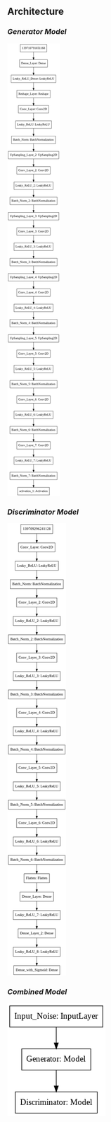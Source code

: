 ## Architecture

### _Generator Model_

![alt text](https://github.com/OverGeek/Face-Generation-Using-DCGANs/blob/master/Model%20Architecture%20images_deeper_network/generator.png)

### _Discriminator Model_

![alt text](https://github.com/OverGeek/Face-Generation-Using-DCGANs/blob/master/Model%20Architecture%20images_deeper_network/discriminator.png)

### _Combined Model_

![alt text](https://github.com/OverGeek/Face-Generation-Using-DCGANs/blob/master/Model%20Architecture%20images_deeper_network/combined.png)
